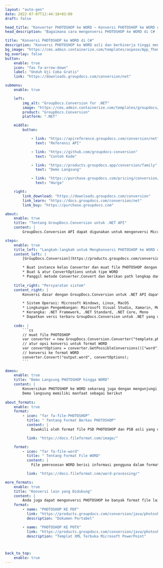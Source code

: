 ```yaml
---
layout: "auto-gen"
date: 2022-07-07T12:44:18+03:00
draft: false

head_title: "Konverter PHOTOSHOP ke WORD – Konversi PHOTOSHOP ke WORD di C# .NET"
head_description: "Bagaimana cara mengonversi PHOTOSHOP ke WORD di C# .NET menggunakan beberapa baris kode? Gunakan API konversi dokumen GroupDocs untuk mengonversi 160+ format file."

title: "Konversi PHOTOSHOP ke WORD di C#"
description: "Konversi PHOTOSHOP ke WORD asli dan berkinerja tinggi menggunakan GroupDocs.Conversion sisi server untuk .NET API, tanpa menggunakan perangkat lunak apa pun seperti Microsoft atau Open Office."
bg_image: "https://cms.admin.containerize.com/templates/aspose/App_Themes/V3/images/bg/header1.png"
bg_overlay: false
button:
    enable: true
    icon: "fas fa-arrow-down"
    label: "Unduh Uji Coba Gratis"
    link: "https://downloads.groupdocs.com/conversion/net"

submenu:
    enable: true

    left:
        img_alt: "GroupDocs.Conversion for .NET"
        image: "https://cms.admin.containerize.com/templates/groupdocs/images/product-logos/90x90-noborder/groupdocs-conversion-net.png"
        product: "GroupDocs.Conversion"
        platform: ".NET"

    middle:
        button:

            - link: "https://apireference.groupdocs.com/conversion/net"
              text: "Referensi API"

            - link: "https://github.com/groupdocs-conversion"
              text: "Contoh Kode"

            - link: "https://products.groupdocs.app/conversion/family"
              text: "Demo Langsung"

            - link: "https://purchase.groupdocs.com/pricing/conversion/net"
              text: "Harga"

    right:
        link_download: "https://downloads.groupdocs.com/conversion"
        link_learn: "https://docs.groupdocs.com/conversion/net"
        link_buy: "https://purchase.groupdocs.com"

about:
    enable: true
    title: "Tentang GroupDocs.Conversion untuk .NET API"
    content: |
        GroupDocs.Conversion API dapat digunakan untuk mengonversi Microsoft WORD, Excel, PowerPoint, PDF, Visio, dan berbagai format lainnya. GroupDocs.Conversion adalah API mandiri yang cocok untuk sisi server dan sistem backend yang membutuhkan kinerja tinggi. Itu tidak tergantung pada perangkat lunak apa pun seperti Microsoft atau Open Office.

steps:
    enable: true
    title_left: "Langkah-langkah untuk Mengkonversi PHOTOSHOP ke WORD di C#"
    content_left: |
        [GroupDocs.Conversion](https://products.groupdocs.com/conversion/net) memudahkan pengembang untuk mengonversi file PHOTOSHOP ke WORD menggunakan beberapa baris kode.

        * Buat instance kelas Converter dan muat file PHOTOSHOP dengan path lengkap
        * Buat & atur ConvertOptions untuk tipe WORD
        * Panggil metode Converter.Convert dan berikan path lengkap dan format (WORD) sebagai parameter
        
    title_right: "Persyaratan sistem"
    content_right: |
        Konversi dasar dengan GroupDocs.Conversion untuk .NET API dapat dilakukan dengan menerapkan beberapa langkah mudah. API kami didukung di semua platform dan sistem operasi utama. Sebelum menjalankan kode di bawah ini, pastikan Anda telah menginstal prasyarat berikut di sistem Anda.

        * Sistem Operasi: Microsoft Windows, Linux, MacOS
        * Lingkungan Pengembangan: Microsoft Visual Studio, Xamarin, MonoDevelop
        * Kerangka: .NET Framework, .NET Standard, .NET Core, Mono
        * Dapatkan versi terbaru GroupDocs.Conversion untuk .NET yang diunduh dari [Nuget](https://www.nuget.org/packages/groupdocs.conversion)
        
    code: |
        ```cs
        // muat file PHOTOSHOP
        var converter = new GroupDocs.Conversion.Converter("template.photoshop");
        // atur opsi konversi untuk format WORD
        var convertOptions = converter.GetPossibleConversions()["word"].ConvertOptions;
        // konversi ke format WORD
        converter.Convert("output.word", convertOptions);
        ```
        
demos:
    enable: true
    title: "Demo Langsung PHOTOSHOP hingga WORD"
    content: |
        Konversikan PHOTOSHOP ke WORD sekarang juga dengan mengunjungi situs web [GroupDocs.Conversion Live Demo](https://products.groupdocs.app/conversion/family).  
        Demo langsung memiliki manfaat sebagai berikut
        
about_formats:
    enable: true
    format:
        - icon: "far fa-file-PHOTOSHOP"
          title: " Tentang Format Berkas PHOTOSHOP"
          content: |
            Diwakili oleh format file PSD PHOTOSHOP dan PSB asli yang digunakan untuk perancangan dan pengembangan grafis. File PSD dan PSB dapat mencakup lapisan gambar, lapisan penyesuaian, topeng lapisan, anotasi, informasi file, kata kunci, dan elemen grafik lainnya.

          link: "https://docs.fileformat.com/image/"

    format:
        - icon: "far fa-file-word"
          title: " Tentang Format File WORD"
          content: |
            File pemrosesan WORD berisi informasi pengguna dalam format teks biasa atau teks kaya. Format file teks biasa berisi teks yang tidak diformat dan tidak ada pengaturan font atau halaman, dll. yang dapat diterapkan. Sebaliknya, format file teks kaya memungkinkan opsi pemformatan seperti pengaturan jenis font, gaya (tebal, miring, garis bawah, dll.), margin halaman, judul, poin dan angka, dan beberapa fitur pemformatan lainnya.

          link: "https://docs.fileformat.com/word-processing/"

more_formats:
    enable: true
    title: "Konversi lain yang Didukung"
    content: |
        Anda juga dapat mengonversi PHOTOSHOP ke banyak format file lainnya. Silakan lihat daftar lengkapnya di bawah ini.
    format: 
        - name: "PHOTOSHOP KE PDF"
          link: "https://products.groupdocs.com/conversion/java/photoshop-to-pdf/"
          description: "Dokumen Portabel"

        - name: "PHOTOSHOP KE POTX"
          link: "https://products.groupdocs.com/conversion/java/photoshop-to-potx/"
          description: "Templat XML Terbuka Microsoft PowerPoint"



back_to_top:
    enable: true
---
```

